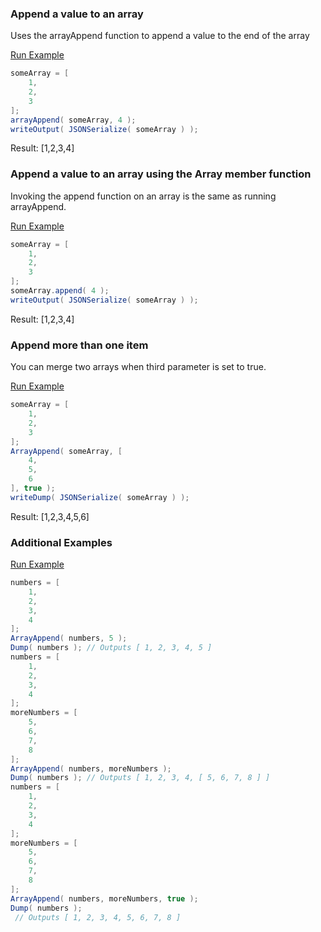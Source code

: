 ### Append a value to an array

Uses the arrayAppend function to append a value to the end of the array

<a href="https://try.boxlang.io/?code=eJwrzs9NdSwqSqxUsFWIVuDiNNTh4jQCYmOuWGuuRJCEY0FBal6KhkIxTKWOgomCpjVXeVFmSap%2FaUlBaYmGglewv19walFmYk5mVSqSWgVNkFIA6BUetw%3D%3D" target="_blank">Run Example</a>

```java
someArray = [ 
	1,
	2,
	3
];
arrayAppend( someArray, 4 );
writeOutput( JSONSerialize( someArray ) );

```

Result: [1,2,3,4]

### Append a value to an array using the Array member function

Invoking the append function on an array is the same as running arrayAppend.

<a href="https://try.boxlang.io/?code=eJwrzs9NdSwqSqxUsFWIVuDiNNTh4jQCYmOuWGuuYpikXmJBQWpeioaCiYKmNVd5UWZJqn9pSUFpiYaCV7C%2FX3BqUWZiTmZVqoYCXIuCJkgpACxLHJo%3D" target="_blank">Run Example</a>

```java
someArray = [ 
	1,
	2,
	3
];
someArray.append( 4 );
writeOutput( JSONSerialize( someArray ) );

```

Result: [1,2,3,4]

### Append more than one item

You can merge two arrays when third parameter is set to true.

<a href="https://try.boxlang.io/?code=eJwrzs9NdSwqSqxUsFWIVuDiNNTh4jQCYmOuWGsusIRjQUFqXoqGQjFMpY5CNBenCVCNKRCbccXqKJQUlaYqaFpzlRdllqS6lOYWaCh4Bfv7BacWZSbmZFalImlW0AQpBACAdyFm" target="_blank">Run Example</a>

```java
someArray = [ 
	1,
	2,
	3
];
ArrayAppend( someArray, [
	4,
	5,
	6
], true );
writeDump( JSONSerialize( someArray ) );

```

Result: [1,2,3,4,5,6]

### Additional Examples

<a href="https://try.boxlang.io/?code=eJy9kL0KwkAQhOvsU0ypsBDyc0kgWASs9QHCFYpX3nlc7grf3hVBr4iCjcU0s7M7H%2BuSPZuwYIcZVFRMRS1qRC3pkaYQTrfJe%2BMuG7hnlqGwHWmfrH95YqAscUzRp7jIrYpRMxpG%2B4hrcu%2BelRp7DeaQJ5RMOlEvGj6D5Hs%2FIc1QjI7RMwbof%2FAxYkhmjZK%2BfC6DpDtjNG%2Bu" target="_blank">Run Example</a>

```java
numbers = [ 
	1,
	2,
	3,
	4
];
ArrayAppend( numbers, 5 );
Dump( numbers ); // Outputs [ 1, 2, 3, 4, 5 ]
numbers = [
	1,
	2,
	3,
	4
];
moreNumbers = [
	5,
	6,
	7,
	8
];
ArrayAppend( numbers, moreNumbers );
Dump( numbers ); // Outputs [ 1, 2, 3, 4, [ 5, 6, 7, 8 ] ]
numbers = [
	1,
	2,
	3,
	4
];
moreNumbers = [
	5,
	6,
	7,
	8
];
ArrayAppend( numbers, moreNumbers, true );
Dump( numbers );
 // Outputs [ 1, 2, 3, 4, 5, 6, 7, 8 ]

```


